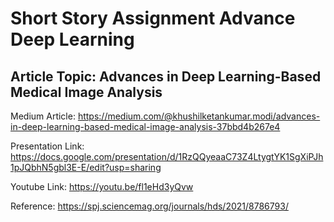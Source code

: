 # Short Story Assignment Advance Deep Learning

## Article Topic: Advances in Deep Learning-Based Medical Image Analysis

Medium Article: https://medium.com/@khushilketankumar.modi/advances-in-deep-learning-based-medical-image-analysis-37bbd4b267e4

Presentation Link: https://docs.google.com/presentation/d/1RzQQyeaaC73Z4LtygtYK1SgXiPJh1pJQbhN5gbl3E-E/edit?usp=sharing

Youtube Link: https://youtu.be/fl1eHd3yQvw

Reference: https://spj.sciencemag.org/journals/hds/2021/8786793/
